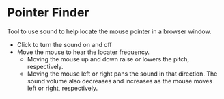 # Pointer Finder

Tool to use sound to help locate the mouse pointer in a browser window.

* Click to turn the sound on and off
* Move the mouse to hear the locater frequency.
  * Moving the mouse up and down raise or lowers the pitch, respectively.
  * Moving the mouse left or right pans the sound in that direction. The sound volume also decreases and increases as the mouse moves left or right, respectively.

